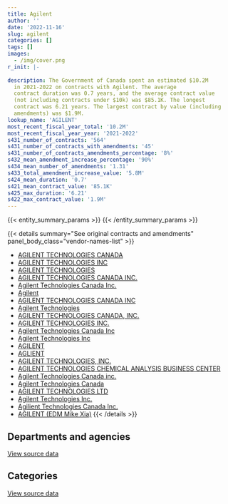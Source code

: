 ```yaml
---
title: Agilent
author: ''
date: '2022-11-16'
slug: agilent
categories: []
tags: []
images:
  - /img/cover.png
r_init: |-
  
description: The Government of Canada spent an estimated $10.2M
  in 2021-2022 on contracts with Agilent. The average
  contract duration was 0.7 years, and the average contract value
  (not including contracts under $10k) was $85.1K. The longest
  contract was 6.21 years. The largest contract by value (including
  amendments) was $1.9M.
lookup_name: 'AGILENT'
most_recent_fiscal_year_total: '10.2M'
most_recent_fiscal_year_year: '2021-2022'
s431_number_of_contracts: '564'
s431_number_of_contracts_with_amendments: '45'
s431_number_of_contracts_amendments_percentage: '8%'
s432_mean_amendment_increase_percentage: '90%'
s434_mean_number_of_amendments: '1.31'
s433_total_amendment_increase_value: '5.8M'
s424_mean_duration: '0.7'
s421_mean_contract_value: '85.1K'
s425_max_duration: '6.21'
s422_max_contract_value: '1.9M'
---
```


<script src="/rmarkdown-libs/htmlwidgets/htmlwidgets.js"></script>
<link href="/rmarkdown-libs/datatables-css/datatables-crosstalk.css" rel="stylesheet" />
<script src="/rmarkdown-libs/datatables-binding/datatables.js"></script>
<script src="/rmarkdown-libs/jquery/jquery-3.6.0.min.js"></script>
<link href="/rmarkdown-libs/dt-core-bootstrap/css/dataTables.bootstrap.min.css" rel="stylesheet" />
<link href="/rmarkdown-libs/dt-core-bootstrap/css/dataTables.bootstrap.extra.css" rel="stylesheet" />
<script src="/rmarkdown-libs/dt-core-bootstrap/js/jquery.dataTables.min.js"></script>
<script src="/rmarkdown-libs/dt-core-bootstrap/js/dataTables.bootstrap.min.js"></script>
<link href="/rmarkdown-libs/crosstalk/css/crosstalk.min.css" rel="stylesheet" />
<script src="/rmarkdown-libs/crosstalk/js/crosstalk.min.js"></script>
<script src="/rmarkdown-libs/htmlwidgets/htmlwidgets.js"></script>
<link href="/rmarkdown-libs/datatables-css/datatables-crosstalk.css" rel="stylesheet" />
<script src="/rmarkdown-libs/datatables-binding/datatables.js"></script>
<script src="/rmarkdown-libs/jquery/jquery-3.6.0.min.js"></script>
<link href="/rmarkdown-libs/dt-core-bootstrap/css/dataTables.bootstrap.min.css" rel="stylesheet" />
<link href="/rmarkdown-libs/dt-core-bootstrap/css/dataTables.bootstrap.extra.css" rel="stylesheet" />
<script src="/rmarkdown-libs/dt-core-bootstrap/js/jquery.dataTables.min.js"></script>
<script src="/rmarkdown-libs/dt-core-bootstrap/js/dataTables.bootstrap.min.js"></script>
<link href="/rmarkdown-libs/crosstalk/css/crosstalk.min.css" rel="stylesheet" />
<script src="/rmarkdown-libs/crosstalk/js/crosstalk.min.js"></script>

{{< entity_summary_params >}}
{{< /entity_summary_params >}}

{{< details summary="See original contracts and amendments" panel_body_class="vendor-names-list" >}}
- [AGILENT TECHNOLOGIES CANADA](https://search.open.canada.ca/en/ct/?sort=contract_value_f%20desc&page=1&search_text=%22AGILENT%20TECHNOLOGIES%20CANADA%22)
- [AGILENT TECHNOLOGIES INC](https://search.open.canada.ca/en/ct/?sort=contract_value_f%20desc&page=1&search_text=%22AGILENT%20TECHNOLOGIES%20INC%22)
- [AGILENT TECHNOLOGIES](https://search.open.canada.ca/en/ct/?sort=contract_value_f%20desc&page=1&search_text=%22AGILENT%20TECHNOLOGIES%22)
- [AGILENT TECHNOLOGIES CANADA INC.](https://search.open.canada.ca/en/ct/?sort=contract_value_f%20desc&page=1&search_text=%22AGILENT%20TECHNOLOGIES%20CANADA%20INC.%22)
- [Agilent Technologies Canada Inc.](https://search.open.canada.ca/en/ct/?sort=contract_value_f%20desc&page=1&search_text=%22Agilent%20Technologies%20Canada%20Inc.%22)
- [Agilent](https://search.open.canada.ca/en/ct/?sort=contract_value_f%20desc&page=1&search_text=%22Agilent%22)
- [AGILENT TECHNOLOGIES CANADA INC](https://search.open.canada.ca/en/ct/?sort=contract_value_f%20desc&page=1&search_text=%22AGILENT%20TECHNOLOGIES%20CANADA%20INC%22)
- [Agilent Technologies](https://search.open.canada.ca/en/ct/?sort=contract_value_f%20desc&page=1&search_text=%22Agilent%20Technologies%22)
- [AGILENT TECHNOLOGIES CANADA, INC.](https://search.open.canada.ca/en/ct/?sort=contract_value_f%20desc&page=1&search_text=%22AGILENT%20TECHNOLOGIES%20CANADA%2c%20INC.%22)
- [AGILENT TECHNOLOGIES INC.](https://search.open.canada.ca/en/ct/?sort=contract_value_f%20desc&page=1&search_text=%22AGILENT%20TECHNOLOGIES%20INC.%22)
- [Agilent Technologies Canada Inc](https://search.open.canada.ca/en/ct/?sort=contract_value_f%20desc&page=1&search_text=%22Agilent%20Technologies%20Canada%20Inc%22)
- [Agilent Technologies Inc](https://search.open.canada.ca/en/ct/?sort=contract_value_f%20desc&page=1&search_text=%22Agilent%20Technologies%20Inc%22)
- [AGILENT](https://search.open.canada.ca/en/ct/?sort=contract_value_f%20desc&page=1&search_text=%22AGILENT%22)
- [AGLIENT](https://search.open.canada.ca/en/ct/?sort=contract_value_f%20desc&page=1&search_text=%22AGLIENT%22)
- [AGILENT TECHNOLOGIES, INC.](https://search.open.canada.ca/en/ct/?sort=contract_value_f%20desc&page=1&search_text=%22AGILENT%20TECHNOLOGIES%2c%20INC.%22)
- [AGILENT TECHNOLOGIES CHEMICAL ANALYSIS BUSINESS CENTER](https://search.open.canada.ca/en/ct/?sort=contract_value_f%20desc&page=1&search_text=%22AGILENT%20TECHNOLOGIES%20CHEMICAL%20ANALYSIS%20BUSINESS%20CENTER%22)
- [Agilent Technologies Canada inc.](https://search.open.canada.ca/en/ct/?sort=contract_value_f%20desc&page=1&search_text=%22Agilent%20Technologies%20Canada%20inc.%22)
- [Agilent Technologies Canada](https://search.open.canada.ca/en/ct/?sort=contract_value_f%20desc&page=1&search_text=%22Agilent%20Technologies%20Canada%22)
- [AGILENT TECHNOLOGIES LTD](https://search.open.canada.ca/en/ct/?sort=contract_value_f%20desc&page=1&search_text=%22AGILENT%20TECHNOLOGIES%20LTD%22)
- [Agilent Technologies Inc.](https://search.open.canada.ca/en/ct/?sort=contract_value_f%20desc&page=1&search_text=%22Agilent%20Technologies%20Inc.%22)
- [Agilient Technologies Canada Inc.](https://search.open.canada.ca/en/ct/?sort=contract_value_f%20desc&page=1&search_text=%22Agilient%20Technologies%20Canada%20Inc.%22)
- [AGILENT (EDM Mike Xia)](https://search.open.canada.ca/en/ct/?sort=contract_value_f%20desc&page=1&search_text=%22AGILENT%20%28EDM%20Mike%20Xia%29%22)
{{< /details >}}

## Departments and agencies

<div id="htmlwidget-1" style="width:100%;height:auto;" class="datatables html-widget"></div>
<script type="application/json" data-for="htmlwidget-1">{"x":{"style":"bootstrap","filter":"none","vertical":false,"data":[["<a href=\"/departments/aafc-aac/\">Agriculture and Agri-Food Canada<\/a>","<a href=\"/departments/cbsa-asfc/\">Canada Border Services Agency<\/a>","<a href=\"/departments/cfia-acia/\">Canadian Food Inspection Agency<\/a>","<a href=\"/departments/cgc-ccg/\">Canadian Grain Commission<\/a>","<a href=\"/departments/cnsc-ccsn/\">Canadian Nuclear Safety Commission<\/a>","<a href=\"/departments/dfo-mpo/\">Fisheries and Oceans Canada<\/a>","<a href=\"/departments/dnd-mdn/\">National Defence<\/a>","<a href=\"/departments/ec/\">Environment and Climate Change Canada<\/a>","<a href=\"/departments/hc-sc/\">Health Canada<\/a>","<a href=\"/departments/nrc-cnrc/\">National Research Council Canada<\/a>","<a href=\"/departments/nrcan-rncan/\">Natural Resources Canada<\/a>","<a href=\"/departments/pc/\">Parks Canada<\/a>","<a href=\"/departments/pch/\">Canadian Heritage<\/a>","<a href=\"/departments/phac-aspc/\">Public Health Agency of Canada<\/a>","<a href=\"/departments/rcmp-grc/\">Royal Canadian Mounted Police<\/a>","<a href=\"/departments/tc/\">Transport Canada<\/a>"],[423422.04,312383.73,11237.46,89542.76,308278.27,84928.8,367898.89,1068218.64,1822316.73,934911.23,337240.36,21293.27,null,266302.7,564219.11,null],[866535.08,622903.85,125481.63,106868.75,null,294624.88,160096.49,2534386.53,1715240.55,790814.7,501680.91,8515.91,13389.94,50512.3,655208.42,null],[344887.24,727428.05,721045.64,40503.83,12811.88,371043.37,91905.26,1332540.06,3213785.73,986744.74,562769.49,14452.02,12953.02,23042.25,404783.13,null],[288395.78,738104.63,754899.23,126663.46,null,33965.1,152178.46,1296612.62,2686155.74,859599.62,1209053.22,7804.01,134537.62,52400.69,1790612.41,94920]],"container":"<table class=\"table table-striped table-hover row-border order-column display\">\n  <thead>\n    <tr>\n      <th>Department<\/th>\n      <th>2018-2019<\/th>\n      <th>2019-2020<\/th>\n      <th>2020-2021<\/th>\n      <th>2021-2022<\/th>\n    <\/tr>\n  <\/thead>\n<\/table>","options":{"order":[[4,"desc"]],"pageLength":10,"autoWidth":true,"columnDefs":[{"targets":1,"render":"function(data, type, row, meta) {\n    return type !== 'display' ? data : DTWidget.formatCurrency(data, \"$\", 2, 3, \",\", \".\", true, null);\n  }"},{"targets":2,"render":"function(data, type, row, meta) {\n    return type !== 'display' ? data : DTWidget.formatCurrency(data, \"$\", 2, 3, \",\", \".\", true, null);\n  }"},{"targets":3,"render":"function(data, type, row, meta) {\n    return type !== 'display' ? data : DTWidget.formatCurrency(data, \"$\", 2, 3, \",\", \".\", true, null);\n  }"},{"targets":4,"render":"function(data, type, row, meta) {\n    return type !== 'display' ? data : DTWidget.formatCurrency(data, \"$\", 2, 3, \",\", \".\", true, null);\n  }"},{"width":"16%","targets":[1,2,3,4]},{"className":"dt-right","targets":[1,2,3,4]}],"orderClasses":false}},"evals":["options.columnDefs.0.render","options.columnDefs.1.render","options.columnDefs.2.render","options.columnDefs.3.render"],"jsHooks":[]}</script>
<p class="text-right">
<a href="https://github.com/GoC-Spending/contracts-data/tree/main/data/out/vendors/agilent/summary_by_fiscal_year_by_department.csv" class="source-data-link btn btn-link">View source data</a>
</p>

## Categories

<div id="htmlwidget-2" style="width:100%;height:auto;" class="datatables html-widget"></div>
<script type="application/json" data-for="htmlwidget-2">{"x":{"style":"bootstrap","filter":"none","vertical":false,"data":[["<a href=\"/categories/other/\">(Other)<\/a>","<a href=\"/categories/facilities_and_construction/\">Facilities and construction<\/a>","<a href=\"/categories/defence/\">Defence<\/a>","<a href=\"/categories/professional_services/\">Professional services<\/a>","<a href=\"/categories/information_technology/\">Information technology<\/a>","<a href=\"/categories/medical/\">Medical<\/a>","<a href=\"/categories/industrial_products_and_services/\">Industrial products and services<\/a>","<a href=\"/categories/human_capital/\">Human capital<\/a>"],[null,672266.07,28835.83,16557.83,90909.95,193201.05,5365824.37,244598.89],[106584.23,926680.6,44454.91,202137.24,237040.83,null,6892807.44,36554.71],[542954.83,1066177.34,10504.38,21587.97,31974.07,31207.76,7156289.35,null],[554808.14,1608175.43,null,139189.49,304559.93,43595.97,7531621.31,43952.3]],"container":"<table class=\"table table-striped table-hover row-border order-column display\">\n  <thead>\n    <tr>\n      <th>Category<\/th>\n      <th>2018-2019<\/th>\n      <th>2019-2020<\/th>\n      <th>2020-2021<\/th>\n      <th>2021-2022<\/th>\n    <\/tr>\n  <\/thead>\n<\/table>","options":{"order":[[4,"desc"]],"dom":"t","pageLength":30,"autoWidth":true,"columnDefs":[{"targets":1,"render":"function(data, type, row, meta) {\n    return type !== 'display' ? data : DTWidget.formatCurrency(data, \"$\", 2, 3, \",\", \".\", true, null);\n  }"},{"targets":2,"render":"function(data, type, row, meta) {\n    return type !== 'display' ? data : DTWidget.formatCurrency(data, \"$\", 2, 3, \",\", \".\", true, null);\n  }"},{"targets":3,"render":"function(data, type, row, meta) {\n    return type !== 'display' ? data : DTWidget.formatCurrency(data, \"$\", 2, 3, \",\", \".\", true, null);\n  }"},{"targets":4,"render":"function(data, type, row, meta) {\n    return type !== 'display' ? data : DTWidget.formatCurrency(data, \"$\", 2, 3, \",\", \".\", true, null);\n  }"},{"width":"16%","targets":[1,2,3,4]},{"className":"dt-right","targets":[1,2,3,4]}],"orderClasses":false,"lengthMenu":[10,25,30,50,100]}},"evals":["options.columnDefs.0.render","options.columnDefs.1.render","options.columnDefs.2.render","options.columnDefs.3.render"],"jsHooks":[]}</script>
<p class="text-right">
<a href="https://github.com/GoC-Spending/contracts-data/tree/main/data/out/vendors/agilent/summary_by_fiscal_year_by_category.csv" class="source-data-link btn btn-link">View source data</a>
</p>
